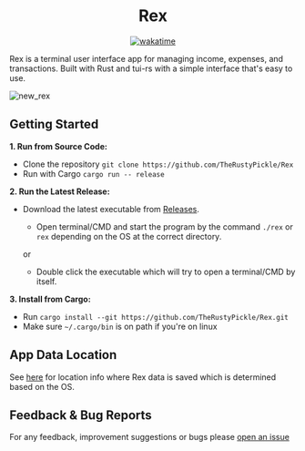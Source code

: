 <div align="center"><h1>Rex</h1></div>
<p align=center><a href="https://wakatime.com/badge/github/TheRustyPickle/Rex.svg"><img src="https://wakatime.com/badge/github/TheRustyPickle/Rex.svg" alt="wakatime"></a></p>

Rex is a terminal user interface app for managing income, expenses, and transactions. Built with Rust and tui-rs with a simple interface that's easy to use.

![new_rex](https://user-images.githubusercontent.com/35862475/234666900-317aaece-6955-4e15-a92b-b4cb2d3daf4a.png)


<h2>Getting Started</h2>

**1. Run from Source Code:**
* Clone the repository
`
git clone https://github.com/TheRustyPickle/Rex
`
* Run with Cargo
`
cargo run -- release
`

**2. Run the Latest Release:**
* Download the latest executable from [Releases](https://github.com/TheRustyPickle/Rex/releases).
  * Open terminal/CMD and start the program by the command `./rex` or `rex` depending on the OS at the correct directory.
  
  or
  
  * Double click the executable which will try to open a terminal/CMD by itself. 

**3. Install from Cargo:**
* Run `cargo install --git https://github.com/TheRustyPickle/Rex.git`
* Make sure `~/.cargo/bin` is on path if you're on linux

<h2>App Data Location</h2>

See [here](https://docs.rs/dirs/latest/dirs/fn.data_local_dir.html) for location info where Rex data is saved which is determined based on the OS. 

<h2>Feedback & Bug Reports</h2>

For any feedback, improvement suggestions or bugs please [open an issue](https://github.com/TheRustyPickle/Rex/issues/new)
